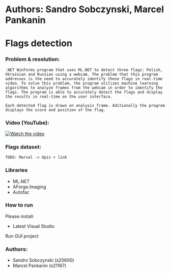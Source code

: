 # Authors: Sandro Sobczynski, Marcel Pankanin

# Flags detection
### Problem & resolution:
```
.NET WinForms program that uses ML.NET to detect three flags: Polish, Ukrainian and Russian using a webcam. The problem that this program addresses is the need to accurately identify these flags in real-time video. To solve this problem, the program utilizes machine learning algorithms to analyze frames from the webcam in order to identify the flags. The program is able to accurately detect the flags and display the results in real-time on the user interface.

Each detected flag is drawn on analysis frame. Aditionally the program displays the score and position of the flag.
```

### Video (YouTube):
[![Watch the video](https://img.youtube.com/vi/WpriSTPdPqU/0.jpg)](https://youtu.be/WpriSTPdPqU)

### Flags dataset:
```
TODO: Marcel -> Opis + link
```

### Libraries
- ML.NET
- AForge.Imaging
- Autofac

### How to run
Please install:
- Latest Visual Studio  

Run GUI project

### Authors: 
- Sandro Sobczynski (s20600)
- Marcel Pankanin (s21167)